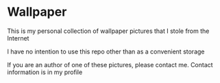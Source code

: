 # Wallpaper

This is my personal collection of wallpaper pictures that I stole from the Internet

I have no intention to use this repo other than as a convenient storage

If you are an author of one of these pictures, please contact me. Contact information is in my profile
